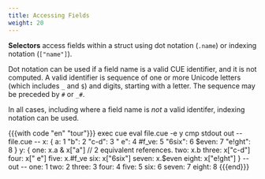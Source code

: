 ```yaml
---
title: Accessing Fields
weight: 20
---
```


**Selectors** access fields within a struct using dot notation (`.name`) or
indexing notation (`["name"]`).

Dot notation can be used if a field name is a valid CUE identifier, and it is
not computed.
A valid identifier is sequence of one or more Unicode letters (which includes
`_` and `$`) and digits, starting with a letter. The sequence may be preceded
by `#` or `_#`.

In all cases, including where a field name is *not* a valid identifer, indexing
notation can be used.

{{{with code "en" "tour"}}}
exec cue eval file.cue -e y
cmp stdout out
-- file.cue --
x: {
	a:       1
	"b":     2
	"c-d":   3
	" e":    4
	#f_ve:   5
	"6six":  6
	$even:   7
	"e!ght": 8
}
y: {
	one:   x.a & x["a"] // 2 equivalent references.
	two:   x.b
	three: x["c-d"]
	four:  x[" e"]
	five:  x.#f_ve
	six:   x["6six"]
	seven: x.$even
	eight: x["e!ght"]
}
-- out --
one:   1
two:   2
three: 3
four:  4
five:  5
six:   6
seven: 7
eight: 8
{{{end}}}
